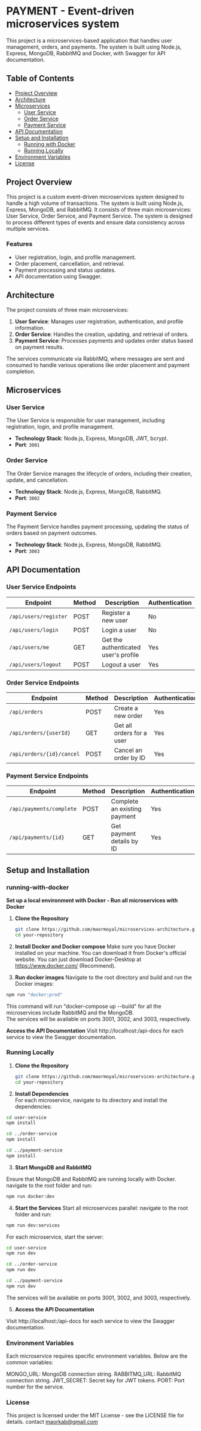 # PAYMENT - Event-driven microservices system

This project is a microservices-based application that handles user management, orders, and payments.
The system is built using Node.js, Express, MongoDB, RabbitMQ and Docker, with Swagger for API documentation.

## Table of Contents

- [Project Overview](#project-overview)
- [Architecture](#architecture)
- [Microservices](#microservices)
  - [User Service](#user-service)
  - [Order Service](#order-service)
  - [Payment Service](#payment-service)
- [API Documentation](#api-documentation)
- [Setup and Installation](#setup-and-installation)
  - [Running with Docker](#running-with-docker)
  - [Running Locally](#running-locally)
- [Environment Variables](#environment-variables)
- [License](#license)

## Project Overview

This project is a custom event-driven microservices system designed to handle a high volume of transactions. The system is built using Node.js, Express, MongoDB, and RabbitMQ. It consists of three main microservices: User Service, Order Service, and Payment Service. The system is designed to process different types of events and ensure data consistency across multiple services.

### Features

- User registration, login, and profile management.
- Order placement, cancellation, and retrieval.
- Payment processing and status updates.
- API documentation using Swagger.

## Architecture

The project consists of three main microservices:

1. **User Service**: Manages user registration, authentication, and profile information.
2. **Order Service**: Handles the creation, updating, and retrieval of orders.
3. **Payment Service**: Processes payments and updates order status based on payment results.

The services communicate via RabbitMQ, where messages are sent and consumed to handle various operations like order placement and payment completion.

## Microservices

### User Service

The User Service is responsible for user management, including registration, login, and profile management.

- **Technology Stack**: Node.js, Express, MongoDB, JWT, bcrypt.
- **Port**: `3001`

### Order Service

The Order Service manages the lifecycle of orders, including their creation, update, and cancellation.

- **Technology Stack**: Node.js, Express, MongoDB, RabbitMQ.
- **Port**: `3002`

### Payment Service

The Payment Service handles payment processing, updating the status of orders based on payment outcomes.

- **Technology Stack**: Node.js, Express, MongoDB, RabbitMQ.
- **Port**: `3003`

## API Documentation

### User Service Endpoints

| Endpoint              | Method | Description                          | Authentication |
| --------------------- | ------ | ------------------------------------ | -------------- |
| `/api/users/register` | POST   | Register a new user                  | No             |
| `/api/users/login`    | POST   | Login a user                         | No             |
| `/api/users/me`       | GET    | Get the authenticated user's profile | Yes            |
| `/api/users/logout`   | POST   | Logout a user                        | Yes            |

### Order Service Endpoints

| Endpoint                  | Method | Description               | Authentication |
| ------------------------- | ------ | ------------------------- | -------------- |
| `/api/orders`             | POST   | Create a new order        | Yes            |
| `/api/orders/{userId}`    | GET    | Get all orders for a user | Yes            |
| `/api/orders/{id}/cancel` | POST   | Cancel an order by ID     | Yes            |

### Payment Service Endpoints

| Endpoint                 | Method | Description                  | Authentication |
| ------------------------ | ------ | ---------------------------- | -------------- |
| `/api/payments/complete` | POST   | Complete an existing payment | Yes            |
| `/api/payments/{id}`     | GET    | Get payment details by ID    | Yes            |

## Setup and Installation

### running-with-docker

**Set up a local environment with Docker - Run all microservices with Docker**

1. **Clone the Repository**

   ```bash
   git clone https://github.com/maormoyal/microservices-architecture.git
   cd your-repository
   ```

2. **Install Docker and Docker compose**
   Make sure you have Docker installed on your machine. You can download it from Docker's official website.
   You can just download Docker-Desktop at https://www.docker.com/ (Recommend).

3. **Run docker images**
   Navigate to the root directory and build and run the Docker images:

```bash
npm run "docker:prod"
```

This command will run "docker-compose up --build" for all the microservices include RabbitMQ and the MongoDB.  
 The services will be available on ports 3001, 3002, and 3003, respectively.

**Access the API Documentation**
Visit http://localhost:<port>/api-docs for each service to view the Swagger documentation.

### Running Locally

1. **Clone the Repository**

   ```bash
   git clone https://github.com/maormoyal/microservices-architecture.git
   cd your-repository
   ```

2. **Install Dependencies**  
   For each microservice, navigate to its directory and install the dependencies:

```bash
cd user-service
npm install
```

```bash
cd ../order-service
npm install
```

```bash
cd ../payment-service
npm install
```

3. **Start MongoDB and RabbitMQ**

Ensure that MongoDB and RabbitMQ are running locally with Docker.
navigate to the root folder and run:

```bash
npm run docker:dev
```

4. **Start the Services**
   Start all microservices parallel:
   navigate to the root folder and run:

```bash
npm run dev:services
```

For each microservice, start the server:

```bash
cd user-service
npm run dev
```

```bash
cd ../order-service
npm run dev
```

```bash
cd ../payment-service
npm run dev
```

The services will be available on ports 3001, 3002, and 3003, respectively.

5. **Access the API Documentation**

Visit http://localhost:<port>/api-docs for each service to view the Swagger documentation.

### Environment Variables

Each microservice requires specific environment variables. Below are the common variables:

MONGO_URL: MongoDB connection string.
RABBITMQ_URL: RabbitMQ connection string.
JWT_SECRET: Secret key for JWT tokens.
PORT: Port number for the service.

### License

This project is licensed under the MIT License - see the LICENSE file for details.
contact maorkab@gmail.com
